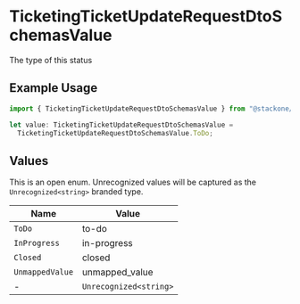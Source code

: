 # TicketingTicketUpdateRequestDtoSchemasValue

The type of this status

## Example Usage

```typescript
import { TicketingTicketUpdateRequestDtoSchemasValue } from "@stackone/stackone-client-ts/sdk/models/shared";

let value: TicketingTicketUpdateRequestDtoSchemasValue =
  TicketingTicketUpdateRequestDtoSchemasValue.ToDo;
```

## Values

This is an open enum. Unrecognized values will be captured as the `Unrecognized<string>` branded type.

| Name                   | Value                  |
| ---------------------- | ---------------------- |
| `ToDo`                 | to-do                  |
| `InProgress`           | in-progress            |
| `Closed`               | closed                 |
| `UnmappedValue`        | unmapped_value         |
| -                      | `Unrecognized<string>` |